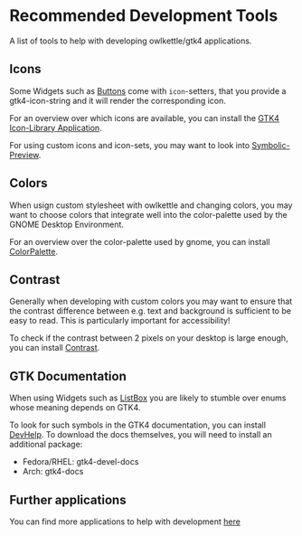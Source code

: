 # Recommended Development Tools

A list of tools to help with developing owlkettle/gtk4 applications.

## Icons

Some Widgets such as [Buttons](https://github.com/can-lehmann/owlkettle/blob/main/docs/widgets.md#button) come with `icon`-setters, that you provide a gtk4-icon-string and it will render the corresponding icon.

For an overview over which icons are available, you can install the [GTK4 Icon-Library Application](https://apps.gnome.org/app/org.gnome.design.IconLibrary).

For using custom icons and icon-sets, you may want to look into [Symbolic-Preview](https://flathub.org/apps/details/org.gnome.design.SymbolicPreview).

## Colors

When usign custom stylesheet with owlkettle and changing colors, you may want to choose colors that integrate well into the color-palette used by the GNOME Desktop Environment.

For an overview over the color-palette used by gnome, you can install [ColorPalette](https://apps.gnome.org/app/org.gnome.design.Palette/).

## Contrast

Generally when developing with custom colors you may want to ensure that the contrast difference between e.g. text and background is sufficient to be easy to read. This is particularly important for accessibility! 

To check if the contrast between 2 pixels on your desktop is large enough, you can install [Contrast](https://flathub.org/apps/details/org.gnome.design.Contrast).

## GTK Documentation

When using Widgets such as [ListBox](https://github.com/can-lehmann/owlkettle/blob/main/docs/widgets.md#listbox) you are likely to stumble over enums whose meaning depends on GTK4.

To look for such symbols in the GTK4 documentation, you can install [DevHelp](https://apps.gnome.org/app/org.gnome.Devhelp/). To download the docs themselves, you will need to install an additional package:
- Fedora/RHEL: gtk4-devel-docs
- Arch: gtk4-docs

## Further applications

You can find more applications to help with development [here](https://tools.design.gnome.org/)

